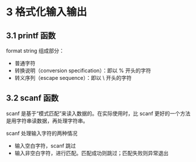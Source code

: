 # 3 格式化输入输出

## 3.1 printf 函数

format string 组成部分：

- 普通字符
- 转换说明（conversion specification）：即以 % 开头的字符
- 转义序列（escape sequence）：即以 \ 开头的字符

## 3.2 scanf 函数

scanf 是基于“模式匹配”来读入数据的。在实际使用时，比 scanf 更好的一个方法是用字符串读数据，再处理字符串。

scanf 处理输入字符的两种情况

- 输入空白字符，scanf 跳过
- 输入非空白字符，进行匹配。匹配成功则跳过；匹配失败则异常退出

